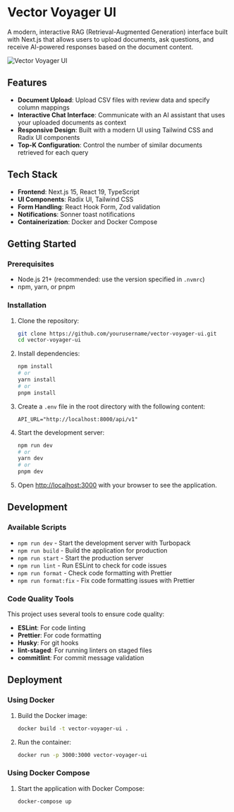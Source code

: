 # Vector Voyager UI

A modern, interactive RAG (Retrieval-Augmented Generation) interface built with Next.js that allows users to upload documents, ask questions, and receive AI-powered responses based on the document content.

![Vector Voyager UI](public/vector-voyager-screenshot.png)

## Features

- **Document Upload**: Upload CSV files with review data and specify column mappings
- **Interactive Chat Interface**: Communicate with an AI assistant that uses your uploaded documents as context
- **Responsive Design**: Built with a modern UI using Tailwind CSS and Radix UI components
- **Top-K Configuration**: Control the number of similar documents retrieved for each query

## Tech Stack

- **Frontend**: Next.js 15, React 19, TypeScript
- **UI Components**: Radix UI, Tailwind CSS
- **Form Handling**: React Hook Form, Zod validation
- **Notifications**: Sonner toast notifications
- **Containerization**: Docker and Docker Compose

## Getting Started

### Prerequisites

- Node.js 21+ (recommended: use the version specified in `.nvmrc`)
- npm, yarn, or pnpm

### Installation

1. Clone the repository:

   ```bash
   git clone https://github.com/yourusername/vector-voyager-ui.git
   cd vector-voyager-ui
   ```

2. Install dependencies:

   ```bash
   npm install
   # or
   yarn install
   # or
   pnpm install
   ```

3. Create a `.env` file in the root directory with the following content:

   ```
   API_URL="http://localhost:8000/api/v1"
   ```

4. Start the development server:

   ```bash
   npm run dev
   # or
   yarn dev
   # or
   pnpm dev
   ```

5. Open [http://localhost:3000](http://localhost:3000) with your browser to see the application.

## Development

### Available Scripts

- `npm run dev` - Start the development server with Turbopack
- `npm run build` - Build the application for production
- `npm run start` - Start the production server
- `npm run lint` - Run ESLint to check for code issues
- `npm run format` - Check code formatting with Prettier
- `npm run format:fix` - Fix code formatting issues with Prettier

### Code Quality Tools

This project uses several tools to ensure code quality:

- **ESLint**: For code linting
- **Prettier**: For code formatting
- **Husky**: For git hooks
- **lint-staged**: For running linters on staged files
- **commitlint**: For commit message validation

## Deployment

### Using Docker

1. Build the Docker image:

   ```bash
   docker build -t vector-voyager-ui .
   ```

2. Run the container:
   ```bash
   docker run -p 3000:3000 vector-voyager-ui
   ```

### Using Docker Compose

1. Start the application with Docker Compose:
   ```bash
   docker-compose up
   ```
